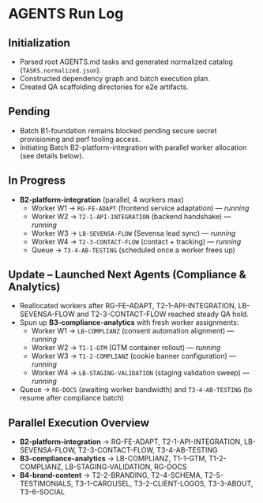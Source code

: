 # AGENTS Run Log

## Initialization
- Parsed root AGENTS.md tasks and generated normalized catalog (`TASKS.normalized.json`).
- Constructed dependency graph and batch execution plan.
- Created QA scaffolding directories for e2e artifacts.

## Pending
- Batch B1-foundation remains blocked pending secure secret provisioning and perf tooling access.
- Initiating Batch B2-platform-integration with parallel worker allocation (see details below).

## In Progress
- **B2-platform-integration** (parallel, 4 workers max)
  - Worker W1 → `RG-FE-ADAPT` (frontend service adaptation) — _running_
  - Worker W2 → `T2-1-API-INTEGRATION` (backend handshake) — _running_
  - Worker W3 → `LB-SEVENSA-FLOW` (Sevensa lead sync) — _running_
  - Worker W4 → `T2-3-CONTACT-FLOW` (contact + tracking) — _running_
  - Queue → `T3-4-AB-TESTING` (scheduled once a worker frees up)

## Update – Launched Next Agents (Compliance & Analytics)
- Reallocated workers after RG-FE-ADAPT, T2-1-API-INTEGRATION, LB-SEVENSA-FLOW and T2-3-CONTACT-FLOW reached steady QA hold.
- Spun up **B3-compliance-analytics** with fresh worker assignments:
  - Worker W1 → `LB-COMPLIANZ` (consent automation alignment) — _running_
  - Worker W2 → `T1-1-GTM` (GTM container rollout) — _running_
  - Worker W3 → `T1-2-COMPLIANZ` (cookie banner configuration) — _running_
  - Worker W4 → `LB-STAGING-VALIDATION` (staging validation sweep) — _running_
- Queue → `RG-DOCS` (awaiting worker bandwidth) and `T3-4-AB-TESTING` (to resume after compliance batch)

## Parallel Execution Overview
- **B2-platform-integration** → RG-FE-ADAPT, T2-1-API-INTEGRATION, LB-SEVENSA-FLOW, T2-3-CONTACT-FLOW, T3-4-AB-TESTING
- **B3-compliance-analytics** → LB-COMPLIANZ, T1-1-GTM, T1-2-COMPLIANZ, LB-STAGING-VALIDATION, RG-DOCS
- **B4-brand-content** → T2-2-BRANDING, T2-4-SCHEMA, T2-5-TESTIMONIALS, T3-1-CAROUSEL, T3-2-CLIENT-LOGOS, T3-3-ABOUT, T3-6-SOCIAL
